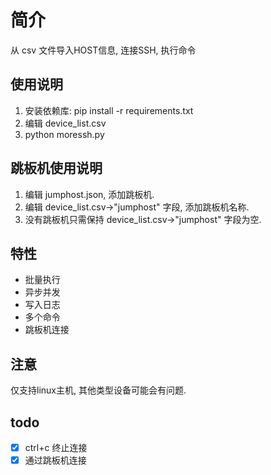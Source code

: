 # 简介

从 csv 文件导入HOST信息, 连接SSH, 执行命令

## 使用说明

1. 安装依赖库: pip install -r requirements.txt
2. 编辑 device_list.csv
3. python moressh.py

## 跳板机使用说明

1. 编辑 jumphost.json, 添加跳板机.
2. 编辑 device_list.csv->"jumphost" 字段, 添加跳板机名称.
3. 没有跳板机只需保持 device_list.csv->"jumphost" 字段为空.

## 特性

- 批量执行
- 异步并发
- 写入日志
- 多个命令
- 跳板机连接

## 注意

仅支持linux主机, 其他类型设备可能会有问题.

## todo

- [X] ctrl+c 终止连接
- [X] 通过跳板机连接
